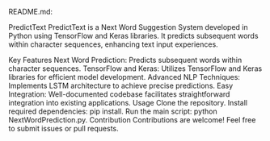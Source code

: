
README.md:

PredictText
PredictText is a Next Word Suggestion System developed in Python using TensorFlow and Keras libraries. It predicts subsequent words within character sequences, enhancing text input experiences.

Key Features
Next Word Prediction: Predicts subsequent words within character sequences.
TensorFlow and Keras: Utilizes TensorFlow and Keras libraries for efficient model development.
Advanced NLP Techniques: Implements LSTM architecture to achieve precise predictions.
Easy Integration: Well-documented codebase facilitates straightforward integration into existing applications.
Usage
Clone the repository.
Install required dependencies: pip install.
Run the main script: python NextWordPrediction.py.
Contribution
Contributions are welcome! Feel free to submit issues or pull requests.
